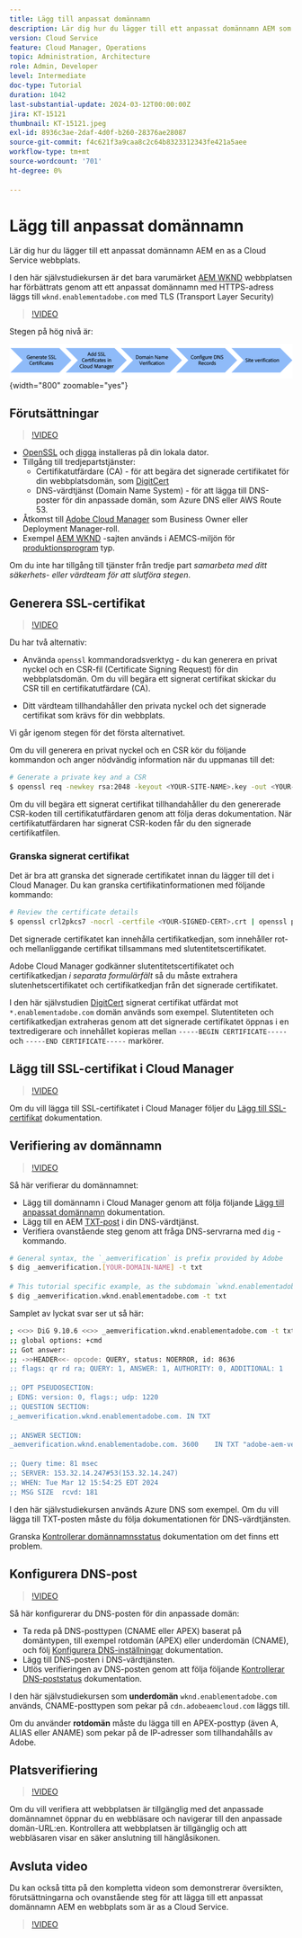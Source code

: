 ```yaml
---
title: Lägg till anpassat domännamn
description: Lär dig hur du lägger till ett anpassat domännamn AEM som en molntjänstvärd webbplats.
version: Cloud Service
feature: Cloud Manager, Operations
topic: Administration, Architecture
role: Admin, Developer
level: Intermediate
doc-type: Tutorial
duration: 1042
last-substantial-update: 2024-03-12T00:00:00Z
jira: KT-15121
thumbnail: KT-15121.jpeg
exl-id: 8936c3ae-2daf-4d0f-b260-28376ae28087
source-git-commit: f4c621f3a9caa8c2c64b8323312343fe421a5aee
workflow-type: tm+mt
source-wordcount: '701'
ht-degree: 0%

---
```


# Lägg till anpassat domännamn

Lär dig hur du lägger till ett anpassat domännamn AEM en as a Cloud Service webbplats.

I den här självstudiekursen är det bara varumärket [AEM WKND](https://github.com/adobe/aem-guides-wknd) webbplatsen har förbättrats genom att ett anpassat domännamn med HTTPS-adress läggs till `wknd.enablementadobe.com` med TLS (Transport Layer Security)

>[!VIDEO](https://video.tv.adobe.com/v/3427903?quality=12&learn=on)

Stegen på hög nivå är:

![Namn på anpassad hög domän](./assets/add-custom-domain-name-steps.png){width="800" zoomable="yes"}

## Förutsättningar

>[!VIDEO](https://video.tv.adobe.com/v/3427909?quality=12&learn=on)

- [OpenSSL](https://www.openssl.org/) och [digga](https://www.isc.org/blogs/dns-checker/) installeras på din lokala dator.
- Tillgång till tredjepartstjänster:
   - Certifikatutfärdare (CA) - för att begära det signerade certifikatet för din webbplatsdomän, som [DigitCert](https://www.digicert.com/)
   - DNS-värdtjänst (Domain Name System) - för att lägga till DNS-poster för din anpassade domän, som Azure DNS eller AWS Route 53.
- Åtkomst till [Adobe Cloud Manager](https://my.cloudmanager.adobe.com/) som Business Owner eller Deployment Manager-roll.
- Exempel [AEM WKND](https://github.com/adobe/aem-guides-wknd) -sajten används i AEMCS-miljön för [produktionsprogram](https://experienceleague.adobe.com/en/docs/experience-manager-cloud-service/content/implementing/using-cloud-manager/programs/introduction-production-programs) typ.

Om du inte har tillgång till tjänster från tredje part _samarbeta med ditt säkerhets- eller värdteam för att slutföra stegen_.

## Generera SSL-certifikat

>[!VIDEO](https://video.tv.adobe.com/v/3427908?quality=12&learn=on)

Du har två alternativ:

- Använda `openssl` kommandoradsverktyg - du kan generera en privat nyckel och en CSR-fil (Certificate Signing Request) för din webbplatsdomän. Om du vill begära ett signerat certifikat skickar du CSR till en certifikatutfärdare (CA).

- Ditt värdteam tillhandahåller den privata nyckel och det signerade certifikat som krävs för din webbplats.

Vi går igenom stegen för det första alternativet.

Om du vill generera en privat nyckel och en CSR kör du följande kommandon och anger nödvändig information när du uppmanas till det:

```bash
# Generate a private key and a CSR
$ openssl req -newkey rsa:2048 -keyout <YOUR-SITE-NAME>.key -out <YOUR-SITE-NAME>.csr -nodes
```

Om du vill begära ett signerat certifikat tillhandahåller du den genererade CSR-koden till certifikatutfärdaren genom att följa deras dokumentation. När certifikatutfärdaren har signerat CSR-koden får du den signerade certifikatfilen.

### Granska signerat certifikat

Det är bra att granska det signerade certifikatet innan du lägger till det i Cloud Manager. Du kan granska certifikatinformationen med följande kommando:

```bash
# Review the certificate details
$ openssl crl2pkcs7 -nocrl -certfile <YOUR-SIGNED-CERT>.crt | openssl pkcs7 -print_certs -noout
```

Det signerade certifikatet kan innehålla certifikatkedjan, som innehåller rot- och mellanliggande certifikat tillsammans med slutentitetscertifikatet.

Adobe Cloud Manager godkänner slutentitetscertifikatet och certifikatkedjan _i separata formulärfält_ så du måste extrahera slutenhetscertifikatet och certifikatkedjan från det signerade certifikatet.

I den här självstudien [DigitCert](https://www.digicert.com/) signerat certifikat utfärdat mot `*.enablementadobe.com` domän används som exempel. Slutentiteten och certifikatkedjan extraheras genom att det signerade certifikatet öppnas i en textredigerare och innehållet kopieras mellan `-----BEGIN CERTIFICATE-----` och `-----END CERTIFICATE-----` markörer.

## Lägg till SSL-certifikat i Cloud Manager

>[!VIDEO](https://video.tv.adobe.com/v/3427906?quality=12&learn=on)

Om du vill lägga till SSL-certifikatet i Cloud Manager följer du [Lägg till SSL-certifikat](https://experienceleague.adobe.com/en/docs/experience-manager-cloud-service/content/implementing/using-cloud-manager/manage-ssl-certificates/add-ssl-certificate) dokumentation.

## Verifiering av domännamn

>[!VIDEO](https://video.tv.adobe.com/v/3427905?quality=12&learn=on)

Så här verifierar du domännamnet:

- Lägg till domännamn i Cloud Manager genom att följa följande [Lägg till anpassat domännamn](https://experienceleague.adobe.com/en/docs/experience-manager-cloud-service/content/implementing/using-cloud-manager/custom-domain-names/add-custom-domain-name) dokumentation.
- Lägg till en AEM [TXT-post](https://experienceleague.adobe.com/en/docs/experience-manager-cloud-service/content/implementing/using-cloud-manager/custom-domain-names/add-text-record) i din DNS-värdtjänst.
- Verifiera ovanstående steg genom att fråga DNS-servrarna med `dig` -kommando.

```bash
# General syntax, the `_aemverification` is prefix provided by Adobe
$ dig _aemverification.[YOUR-DOMAIN-NAME] -t txt

# This tutorial specific example, as the subdomain `wknd.enablementadobe.com` is used
$ dig _aemverification.wknd.enablementadobe.com -t txt
```

Samplet av lyckat svar ser ut så här:

```bash
; <<>> DiG 9.10.6 <<>> _aemverification.wknd.enablementadobe.com -t txt
;; global options: +cmd
;; Got answer:
;; ->>HEADER<<- opcode: QUERY, status: NOERROR, id: 8636
;; flags: qr rd ra; QUERY: 1, ANSWER: 1, AUTHORITY: 0, ADDITIONAL: 1

;; OPT PSEUDOSECTION:
; EDNS: version: 0, flags:; udp: 1220
;; QUESTION SECTION:
;_aemverification.wknd.enablementadobe.com. IN TXT

;; ANSWER SECTION:
_aemverification.wknd.enablementadobe.com. 3600    IN TXT "adobe-aem-verification=wknd.enablementadobe.com/105881/991000/bef0e843-9280-4385-9984-357ed9a4217b"

;; Query time: 81 msec
;; SERVER: 153.32.14.247#53(153.32.14.247)
;; WHEN: Tue Mar 12 15:54:25 EDT 2024
;; MSG SIZE  rcvd: 181
```

I den här självstudiekursen används Azure DNS som exempel. Om du vill lägga till TXT-posten måste du följa dokumentationen för DNS-värdtjänsten.

Granska [Kontrollerar domännamnsstatus](https://experienceleague.adobe.com/en/docs/experience-manager-cloud-service/content/implementing/using-cloud-manager/custom-domain-names/check-domain-name-status) dokumentation om det finns ett problem.

## Konfigurera DNS-post

>[!VIDEO](https://video.tv.adobe.com/v/3427907?quality=12&learn=on)

Så här konfigurerar du DNS-posten för din anpassade domän:

- Ta reda på DNS-posttypen (CNAME eller APEX) baserat på domäntypen, till exempel rotdomän (APEX) eller underdomän (CNAME), och följ [Konfigurera DNS-inställningar](https://experienceleague.adobe.com/en/docs/experience-manager-cloud-service/content/implementing/using-cloud-manager/custom-domain-names/configure-dns-settings) dokumentation.
- Lägg till DNS-posten i DNS-värdtjänsten.
- Utlös verifieringen av DNS-posten genom att följa följande [Kontrollerar DNS-poststatus](https://experienceleague.adobe.com/en/docs/experience-manager-cloud-service/content/implementing/using-cloud-manager/custom-domain-names/check-dns-record-status) dokumentation.

I den här självstudiekursen som **underdomän** `wknd.enablementadobe.com` används, CNAME-posttypen som pekar på `cdn.adobeaemcloud.com` läggs till.

Om du använder **rotdomän** måste du lägga till en APEX-posttyp (även A, ALIAS eller ANAME) som pekar på de IP-adresser som tillhandahålls av Adobe.

## Platsverifiering

>[!VIDEO](https://video.tv.adobe.com/v/3427904?quality=12&learn=on)

Om du vill verifiera att webbplatsen är tillgänglig med det anpassade domännamnet öppnar du en webbläsare och navigerar till den anpassade domän-URL:en. Kontrollera att webbplatsen är tillgänglig och att webbläsaren visar en säker anslutning till hänglåsikonen.

## Avsluta video

Du kan också titta på den kompletta videon som demonstrerar översikten, förutsättningarna och ovanstående steg för att lägga till ett anpassat domännamn AEM en webbplats som är as a Cloud Service.

>[!VIDEO](https://video.tv.adobe.com/v/3427817?quality=12&learn=on)
